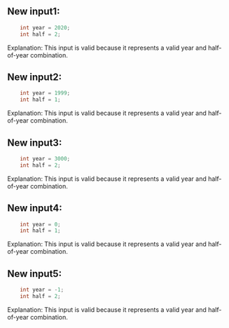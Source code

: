 ## New input1:
```java
    int year = 2020;
    int half = 2;
```
Explanation: This input is valid because it represents a valid year and half-of-year combination.

## New input2:
```java
    int year = 1999;
    int half = 1;
```
Explanation: This input is valid because it represents a valid year and half-of-year combination.

## New input3:
```java
    int year = 3000;
    int half = 2;
```
Explanation: This input is valid because it represents a valid year and half-of-year combination.

## New input4:
```java
    int year = 0;
    int half = 1;
```
Explanation: This input is valid because it represents a valid year and half-of-year combination.

## New input5:
```java
    int year = -1;
    int half = 2;
```
Explanation: This input is valid because it represents a valid year and half-of-year combination.
